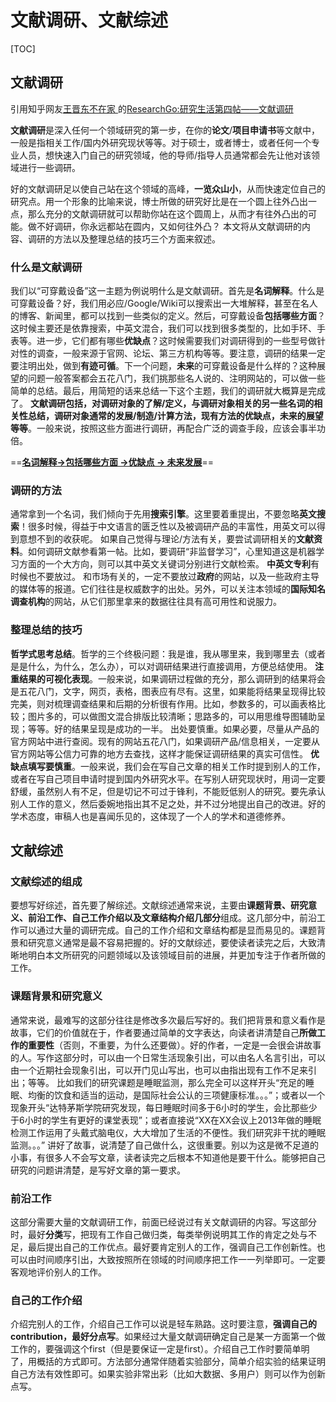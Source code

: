 # 文献调研、文献综述

[TOC]

## 文献调研

引用知乎网友[王晋东不在家](https://www.zhihu.com/people/jindongwang)[  ](https://www.zhihu.com/question/48510028)的[ResearchGo:研究生活第四帖——文献调研](https://zhuanlan.zhihu.com/p/23178836?refer=wjdml)

**文献调研**是深入任何一个领域研究的第一步，在你的**论文**/**项目申请书**等文献中，一般是指相关工作/国内外研究现状等等。对于硕士，或者博士，或者任何一个专业人员，想快速入门自己的研究领域，他的导师/指导人员通常都会先让他对该领域进行一些调研。

好的文献调研足以使自己站在这个领域的高峰，**一览众山小**，从而快速定位自己的研究点。用一个形象的比喻来说，博士所做的研究好比是在一个圆上往外凸出一点，那么充分的文献调研就可以帮助你站在这个圆周上，从而才有往外凸出的可能。做不好调研，你永远都站在圆内，又如何往外凸？
本文将从文献调研的内容、调研的方法以及整理总结的技巧三个方面来叙述。

### 什么是文献调研

我们以“可穿戴设备”这一主题为例说明什么是文献调研。首先是**名词解释**。什么是可穿戴设备？好，我们用必应/Google/Wiki可以搜索出一大堆解释，甚至在名人的博客、新闻里，都可以找到一些类似的定义。然后，可穿戴设备**包括哪些方面**？这时候主要还是依靠搜索，中英文混合，我们可以找到很多类型的，比如手环、手表等。进一步，它们都有哪些**优缺点**？这时候需要我们对调研得到的一些型号做针对性的调查，一般来源于官网、论坛、第三方机构等等。要注意，调研的结果一定要注明出处，做到**有迹可循**。下一个问题，**未来**的可穿戴设备是什么样的？这种展望的问题一般答案都会五花八门，我们挑那些名人说的、注明网站的，可以做一些简单的总结。最后，用简短的话来总结一下这个主题，我们的调研就大概算是完成了。
**文献调研包括，对调研对象的了解/定义，与调研对象相关的另一些名词的相关性总结，调研对象通常的发展/制造/计算方法，现有方法的优缺点，未来的展望等等**。一般来说，按照这些方面进行调研，再配合广泛的调查手段，应该会事半功倍。

==<u>**名词解释->包括哪些方面 ->优缺点 -> 未来发展**</u>==

### 调研的方法

通常拿到一个名词，我们倾向于先用**搜索引擎**。这里要着重提出，不要忽略**英文搜索**！很多时候，得益于中文语言的匮乏性以及被调研产品的丰富性，用英文可以得到意想不到的收获呢。
如果自己觉得与理论/方法有关，要尝试调研相关的**文献资料**。如何调研文献参看第一帖。比如，要调研“非监督学习”，心里知道这是机器学习方面的一个大方向，则可以其中英文关键词分别进行文献检索。
**中英文专利**有时候也不要放过。
和市场有关的，一定不要放过**政府**的网站，以及一些政府主导的媒体等的报道。它们往往是权威数字的出处。另外，可以关注本领域的**国际知名调查机构**的网站，从它们那里拿来的数据往往具有高可用性和说服力。

### 整理总结的技巧

**哲学式思考总结**。哲学的三个终极问题：我是谁，我从哪里来，我到哪里去（或者是是什么，为什么，怎么办），可以对调研结果进行直接调用，方便总结使用。
**注重结果的可视化表现**。一般来说，如果调研过程做的充分，那么调研到的结果将会是五花八门，文字，网页，表格，图表应有尽有。这里，如果能将结果呈现得比较完美，则对梳理调查结果和后期的分析很有作用。比如，参数多的，可以画表格比较；图片多的，可以做图文混合排版比较清晰；思路多的，可以用思维导图辅助呈现；等等。好的结果呈现是成功的一半。
出处要慎重。如果必要，尽量从产品的官方网站中进行查阅。现有的网站五花八门，如果调研产品/信息相关，一定要从官方网站等公信力可靠的地方去查找，这样才能保证调研结果的真实可信性。
**优缺点填写要慎重**。一般来说，我们会在写自己文章的相关工作时提到别人的工作，或者在写自己项目申请时提到国内外研究水平。在写别人研究现状时，用词一定要舒缓，虽然别人有不足，但是切记不可过于锋利，不能贬低别人的研究。要先承认别人工作的意义，然后委婉地指出其不足之处，并不过分地提出自己的改进。好的学术态度，审稿人也是喜闻乐见的，这体现了一个人的学术和道德修养。



## 文献综述

### 文献综述的组成

要想写好综述，首先要了解综述。文献综述通常来说，主要由**课题背景、研究意义、前沿工作、自己工作介绍以及文章结构介绍几部分**组成。这几部分中，前沿工作可以通过大量的调研完成。自己的工作介绍和文章结构都是显而易见的。课题背景和研究意义通常是最不容易把握的。好的文献综述，要使读者读完之后，大致清晰地明白本文所研究的问题领域以及该领域目前的进展，并更加专注于作者所做的工作。

### 课题背景和研究意义

通常来说，最难写的这部分往往是修改多次最后写好的。我们把背景和意义看作是故事，它们的价值就在于，作者要通过简单的文字表达，向读者讲清楚自己**所做工作的重要性**（否则，不重要，为什么还要做）。好的作者，一定是一会很会讲故事的人。写作这部分时，可以由一个日常生活现象引出，可以由名人名言引出，可以由一个近期社会现象引出，可以开门见山写出，也可以由指出现有工作不足来引出；等等。
比如我们的研究课题是睡眠监测，那么完全可以这样开头“充足的睡眠、均衡的饮食和适当的运动，是国际社会公认的三项健康标准。。。”；或者以一个现象开头“达特茅斯学院研究发现，每日睡眠时间多于6小时的学生，会比那些少于6小时的学生有更好的课堂表现”；或者直接说“XX在XX会议上2013年做的睡眠检测工作运用了头戴式脑电仪，大大增加了生活的不便性。我们研究非干扰的睡眠监测。。。”
讲好了故事，说清楚了自己做什么，这很重要。别以为这是微不足道的小事，有很多人不会写文章，读者读完之后根本不知道他是要干什么。能够把自己研究的问题讲清楚，是写好文章的第一要求。

### 前沿工作

这部分需要大量的文献调研工作，前面已经说过有关文献调研的内容。写这部分时，最好**分类**写，把现有工作自己做归类，每类举例说明其工作的肯定之处与不足，最后提出自己的工作优点。最好要肯定别人的工作，强调自己工作创新性。也可以由时间顺序引出，大致按照所在领域的时间顺序把工作一一列举即可。一定要客观地评价别人的工作。

### 自己的工作介绍

介绍完别人的工作，介绍自己工作可以说是轻车熟路。这时要注意，**强调自己的contribution，最好分点写**。如果经过大量文献调研确定自己是某一方面第一个做工作的，要强调这个first（但是要保证一定是first）。介绍自己工作时要简单明了，用概括的方式即可。方法部分通常伴随着实验部分，简单介绍实验的结果证明自己方法有效性即可。如果实验非常出彩（比如大数据、多用户）则可以作为创新点写。

